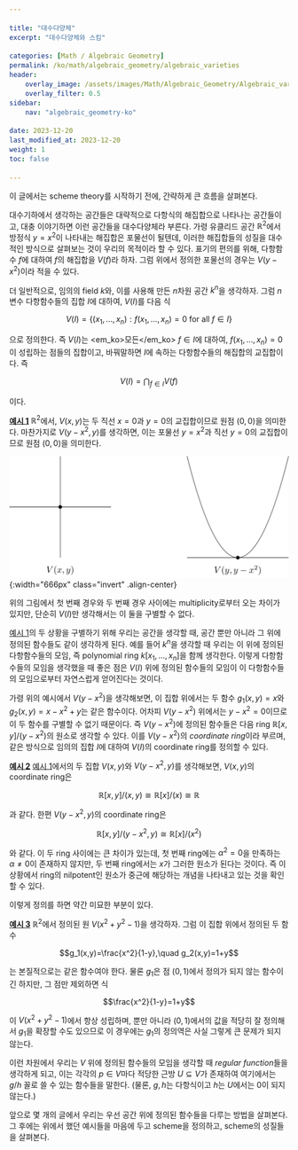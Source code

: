 ```yaml
---

title: "대수다양체"
excerpt: "대수다양체와 스킴"

categories: [Math / Algebraic Geometry]
permalink: /ko/math/algebraic_geometry/algebraic_varieties
header:
    overlay_image: /assets/images/Math/Algebraic_Geometry/Algebraic_varieties.png
    overlay_filter: 0.5
sidebar: 
    nav: "algebraic_geometry-ko"

date: 2023-12-20
last_modified_at: 2023-12-20
weight: 1
toc: false

---
```


이 글에서는 scheme theory를 시작하기 전에, 간략하게 큰 흐름을 살펴본다.

대수기하에서 생각하는 공간들은 대략적으로 다항식의 해집합으로 나타나는 공간들이고, 대충 이야기하면 이런 공간들을 대수다양체라 부른다. 가령 유클리드 공간 $\mathbb{R}^2$에서 방정식 $y=x^2$이 나타내는 해집합은 포물선이 될텐데, 이러한 해집합들의 성질을 대수적인 방식으로 살펴보는 것이 우리의 목적이라 할 수 있다. 표기의 편의를 위해, 다항함수 $f$에 대하여 $f$의 해집합을 $V(f)$라 하자. 그럼 위에서 정의한 포물선의 경우는 $V(y-x^2)$이라 적을 수 있다.

더 일반적으로, 임의의 field $k$와, 이를 사용해 만든 $n$차원 공간 $k^n$을 생각하자. 그럼 $n$변수 다항함수들의 집합 $I$에 대하여, $V(I)$를 다음 식

$$V(I)=\{(x_1,\ldots, x_n): f(x_1,\ldots, x_n)=0\text{ for all $f\in I$}\}$$

으로 정의한다. 즉 $V(I)$는 <em_ko>모든</em_ko> $f\in I$에 대하여, $f(x_1,\ldots, x_n)=0$이 성립하는 점들의 집합이고, 바꿔말하면 $I$에 속하는 다항함수들의 해집합의 교집합이다. 즉

$$V(I)=\bigcap_{f\in I} V(f)$$

이다. 

<div class="example" markdown="1">

<ins id="ex1">**예시 1**</ins> $\mathbb{R}^2$에서, $V(x,y)$는 두 직선 $x=0$과 $y=0$의 교집합이므로 원점 $(0,0)$을 의미한다. 마찬가지로 $V(y-x^2, y)$를 생각하면, 이는 포물선 $y=x^2$과 직선 $y=0$의 교집합이므로 원점 $(0,0)$을 의미한다. 

![reduced_scheme](/assets/images/Math/Algebraic_Geometry/Algebraic_varieties-1.png){:width="666px" class="invert" .align-center}

위의 그림에서 첫 번째 경우와 두 번째 경우 사이에는 multiplicity로부터 오는 차이가 있지만, 단순히 $V(I)$만 생각해서는 이 둘을 구별할 수 없다.

</div>

[예시 1](#ex1)의 두 상황을 구별하기 위해 우리는 공간을 생각할 때, 공간 뿐만 아니라 그 위에 정의된 함수들도 같이 생각하게 된다. 예를 들어 $k^n$을 생각할 때 우리는 이 위에 정의된 다항함수들의 모임, 즉 polynomial ring $k[x_1,\ldots, x_n]$을 함께 생각한다. 이렇게 다항함수들의 모임을 생각했을 때 좋은 점은 $V(I)$ 위에 정의된 함수들의 모임이 이 다항함수들의 모임으로부터 자연스럽게 얻어진다는 것이다. 

가령 위의 예시에서 $V(y-x^2)$을 생각해보면, 이 집합 위에서는 두 함수 $g_1(x,y)=x$와 $g_2(x,y)=x-x^2+y$는 같은 함수이다. 어차피 $V(y-x^2)$ 위에서는 $y-x^2=0$이므로 이 두 함수를 구별할 수 없기 때문이다. 즉 $V(y-x^2)$에 정의된 함수들은 다음 ring $\mathbb{R}[x,y]/(y-x^2)$의 원소로 생각할 수 있다. 이를 $V(y-x^2)$의 *coordinate ring*이라 부르며, 같은 방식으로 임의의 집합 $I$에 대하여 $V(I)$의 coordinate ring를 정의할 수 있다. 

<div class="example" markdown="1">

<ins id="ex2">**예시 2**</ins> [예시 1](#ex1)에서의 두 집합 $V(x,y)$와 $V(y-x^2,y)$를 생각해보면, $V(x,y)$의 coordinate ring은

$$\mathbb{R}[x,y]/(x,y)\cong \mathbb{R}[x]/(x)\cong\mathbb{R}$$

과 같다. 한편 $V(y-x^2,y)$의 coordinate ring은

$$\mathbb{R}[x,y]/(y-x^2,y)\cong\mathbb{R}[x]/(x^2)$$

와 같다. 이 두 ring 사이에는 큰 차이가 있는데, 첫 번째 ring에는 $\alpha^2=0$을 만족하는 $\alpha\neq 0$이 존재하지 않지만, 두 번째 ring에서는 $x$가 그러한 원소가 된다는 것이다. 즉 이 상황에서 ring의 nilpotent인 원소가 중근에 해당하는 개념을 나타내고 있는 것을 확인할 수 있다.

</div>

이렇게 정의를 하면 약간 미묘한 부분이 있다.

<div class="example" markdown="1">

<ins id="ex3">**예시 3**</ins> $\mathbb{R}^2$에서 정의된 원 $V(x^2+y^2-1)$을 생각하자. 그럼 이 집합 위에서 정의된 두 함수

$$g_1(x,y)=\frac{x^2}{1-y},\quad g_2(x,y)=1+y$$

는 본질적으로는 같은 함수여야 한다. 물론 $g_1$은 점 $(0,1)$에서 정의가 되지 않는 함수이긴 하지만, 그 점만 제외하면 식

$$\frac{x^2}{1-y}=1+y$$

이 $V(x^2+y^2-1)$에서 항상 성립하며, 뿐만 아니라 $(0,1)$에서의 값을 적당히 잘 정의해서 $g_1$을 확장할 수도 있으므로 이 경우에는 $g_1$의 정의역은 사실 그렇게 큰 문제가 되지 않는다.

</div>

이런 차원에서 우리는 $V$ 위에 정의된 함수들의 모임을 생각할 때 *regular function*들을 생각하게 되고, 이는 각각의 $p\in V$마다 적당한 근방 $U\subseteq V$가 존재하여 여기에서는 $g/h$ 꼴로 쓸 수 있는 함수들을 말한다. (물론, $g,h$는 다항식이고 $h$는 $U$에서는 $0$이 되지 않는다.)

앞으로 몇 개의 글에서 우리는 우선 공간 위에 정의된 함수들을 다루는 방법을 살펴본다. 그 후에는 위에서 했던 예시들을 마음에 두고 scheme을 정의하고, scheme의 성질들을 살펴본다. 
